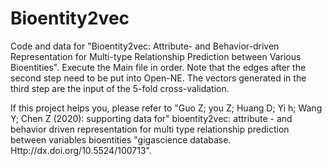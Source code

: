 # Bioentity2vec
Code and data for "Bioentity2vec: Attribute- and Behavior-driven Representation for Multi-type Relationship Prediction between Various Bioentities". Execute the Main file in order. Note that the edges after the second step need to be put into Open-NE. The vectors generated in the third step are the input of the 5-fold cross-validation.

If this project helps you, please refer to "Guo Z; you Z; Huang D; Yi h; Wang Y; Chen Z (2020): supporting data for" bioentity2vec: attribute - and behavior driven representation for multi type relationship prediction between variables bioentities "gigascience database. Http://dx.doi.org/10.5524/100713".
